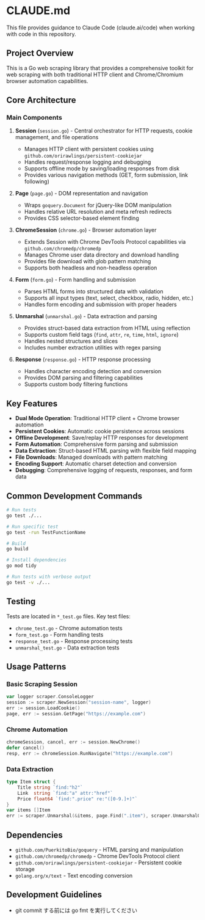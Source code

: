 # CLAUDE.md

This file provides guidance to Claude Code (claude.ai/code) when working with code in this repository.

## Project Overview

This is a Go web scraping library that provides a comprehensive toolkit for web scraping with both traditional HTTP client and Chrome/Chromium browser automation capabilities.

## Core Architecture

### Main Components

1. **Session** (`session.go`) - Central orchestrator for HTTP requests, cookie management, and file operations
   - Manages HTTP client with persistent cookies using `github.com/orirawlings/persistent-cookiejar`
   - Handles request/response logging and debugging
   - Supports offline mode by saving/loading responses from disk
   - Provides various navigation methods (GET, form submission, link following)

2. **Page** (`page.go`) - DOM representation and navigation
   - Wraps `goquery.Document` for jQuery-like DOM manipulation
   - Handles relative URL resolution and meta refresh redirects
   - Provides CSS selector-based element finding

3. **ChromeSession** (`chrome.go`) - Browser automation layer
   - Extends Session with Chrome DevTools Protocol capabilities via `github.com/chromedp/chromedp`
   - Manages Chrome user data directory and download handling
   - Provides file download with glob pattern matching
   - Supports both headless and non-headless operation

4. **Form** (`form.go`) - Form handling and submission
   - Parses HTML forms into structured data with validation
   - Supports all input types (text, select, checkbox, radio, hidden, etc.)
   - Handles form encoding and submission with proper headers

5. **Unmarshal** (`unmarshal.go`) - Data extraction and parsing
   - Provides struct-based data extraction from HTML using reflection
   - Supports custom field tags (`find`, `attr`, `re`, `time`, `html`, `ignore`)
   - Handles nested structures and slices
   - Includes number extraction utilities with regex parsing

6. **Response** (`response.go`) - HTTP response processing
   - Handles character encoding detection and conversion
   - Provides DOM parsing and filtering capabilities
   - Supports custom body filtering functions

## Key Features

- **Dual Mode Operation**: Traditional HTTP client + Chrome browser automation
- **Persistent Cookies**: Automatic cookie persistence across sessions
- **Offline Development**: Save/replay HTTP responses for development
- **Form Automation**: Comprehensive form parsing and submission
- **Data Extraction**: Struct-based HTML parsing with flexible field mapping
- **File Downloads**: Managed downloads with pattern matching
- **Encoding Support**: Automatic charset detection and conversion
- **Debugging**: Comprehensive logging of requests, responses, and form data

## Common Development Commands

```bash
# Run tests
go test ./...

# Run specific test
go test -run TestFunctionName

# Build
go build

# Install dependencies
go mod tidy

# Run tests with verbose output
go test -v ./...
```

## Testing

Tests are located in `*_test.go` files. Key test files:

- `chrome_test.go` - Chrome automation tests
- `form_test.go` - Form handling tests
- `response_test.go` - Response processing tests
- `unmarshal_test.go` - Data extraction tests

## Usage Patterns

### Basic Scraping Session

```go
var logger scraper.ConsoleLogger
session := scraper.NewSession("session-name", logger)
err := session.LoadCookie()
page, err := session.GetPage("https://example.com")
```

### Chrome Automation

```go
chromeSession, cancel, err := session.NewChrome()
defer cancel()
resp, err := chromeSession.RunNavigate("https://example.com")
```

### Data Extraction

```go
type Item struct {
    Title string `find:"h2"`
    Link  string `find:"a" attr:"href"`
    Price float64 `find:".price" re:"([0-9.]+)"`
}
var items []Item
err := scraper.Unmarshal(&items, page.Find(".item"), scraper.UnmarshalOption{})
```

## Dependencies

- `github.com/PuerkitoBio/goquery` - HTML parsing and manipulation
- `github.com/chromedp/chromedp` - Chrome DevTools Protocol client
- `github.com/orirawlings/persistent-cookiejar` - Persistent cookie storage
- `golang.org/x/text` - Text encoding conversion

## Development Guidelines

- git commit する前には go fmt を実行してください
